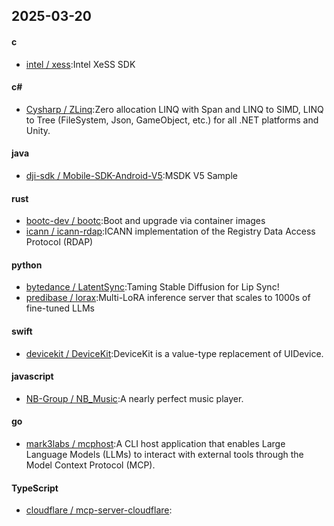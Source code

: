 ## 2025-03-20
#### c
* [intel / xess](https://github.com/intel/xess):Intel XeSS SDK
#### c#
* [Cysharp / ZLinq](https://github.com/Cysharp/ZLinq):Zero allocation LINQ with Span and LINQ to SIMD, LINQ to Tree (FileSystem, Json, GameObject, etc.) for all .NET platforms and Unity.
#### java
* [dji-sdk / Mobile-SDK-Android-V5](https://github.com/dji-sdk/Mobile-SDK-Android-V5):MSDK V5 Sample
#### rust
* [bootc-dev / bootc](https://github.com/bootc-dev/bootc):Boot and upgrade via container images
* [icann / icann-rdap](https://github.com/icann/icann-rdap):ICANN implementation of the Registry Data Access Protocol (RDAP)
#### python
* [bytedance / LatentSync](https://github.com/bytedance/LatentSync):Taming Stable Diffusion for Lip Sync!
* [predibase / lorax](https://github.com/predibase/lorax):Multi-LoRA inference server that scales to 1000s of fine-tuned LLMs
#### swift
* [devicekit / DeviceKit](https://github.com/devicekit/DeviceKit):DeviceKit is a value-type replacement of UIDevice.
#### javascript
* [NB-Group / NB_Music](https://github.com/NB-Group/NB_Music):A nearly perfect music player.
#### go
* [mark3labs / mcphost](https://github.com/mark3labs/mcphost):A CLI host application that enables Large Language Models (LLMs) to interact with external tools through the Model Context Protocol (MCP).
#### TypeScript
* [cloudflare / mcp-server-cloudflare](https://github.com/cloudflare/mcp-server-cloudflare):
